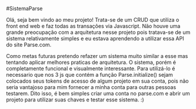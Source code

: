 #SistemaParse

Olá, seja bem vindo ao meu projeto! Trata-se de um CRUD que utiliza o front end web e faz todas as transações via Javascript. Não houve uma grande preocupação com a arquitetura nesse projeto pois tratava-se de um sistema relativamente simples e eu estava aprendendo a utilizar essa API do site Parse.com.

Como metas futuras pretendo refazer um sistema muito similar a esse mas tentando aplicar melhores praticas de arquitetura. O sistema, porém é completamente funcional e visualmente interessante. Para utilizá-lo é necessario que nos 3 js que contém a função Parse.initialize() sejam colocados seus tokens de acesso de algum projeto em sua conta, pois não seria vantajoso para mim fornecer a minha conta para outras pessoas testarem. Dito isso, é bem simples criar uma conta no parse.com e abrir um projeto para utilizar suas chaves e testar esse sistema. :)